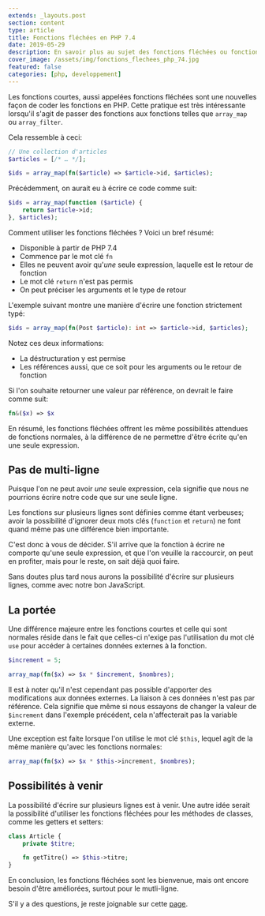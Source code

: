 ```yaml
---
extends: _layouts.post
section: content
type: article
title: Fonctions fléchées en PHP 7.4
date: 2019-05-29
description: En savoir plus au sujet des fonctions fléchées ou fonctions courtes, fonctionnalité à venir
cover_image: /assets/img/fonctions_flechees_php_74.jpg
featured: false
categories: [php, developpement]
---
```


Les fonctions courtes, aussi appelées fonctions fléchées sont une nouvelles façon de coder les fonctions en PHP. Cette pratique est très intéressante lorsqu'il s'agit de passer des fonctions aux fonctions telles que  `array_map`  ou  `array_filter`.

Cela ressemble à ceci:

```php
// Une collection d'articles
$articles = [/* … */];

$ids = array_map(fn($article) => $article->id, $articles);
```

Précédemment, on aurait eu à écrire ce code comme suit:

```php
$ids = array_map(function ($article) {
    return $article->id;
}, $articles);
```

Comment utiliser les fonctions fléchées ? Voici un bref résumé:

-   Disponible à partir de PHP 7.4
-   Commence par le mot clé `fn`
-   Elles ne peuvent avoir qu'_une_ seule expression, laquelle est le retour de fonction
-   Le mot clé `return` n'est pas permis
-   On peut préciser les arguments et le type de retour

L'exemple suivant montre une manière d'écrire une fonction strictement typé:

```php
$ids = array_map(fn(Post $article): int => $article->id, $articles);
```

<div>
	<ins class="adsbygoogle"
	    style="display:block"
	    data-ad-client="ca-pub-9554638137229612"
	    data-ad-slot="9573950571"
	    data-ad-format="auto"
	    data-full-width-responsive="true"></ins>
	<script>
	    (adsbygoogle = window.adsbygoogle || []).push({});
	</script>
</div>

Notez ces deux informations:

-   La déstructuration y est permise
-   Les références aussi, que ce soit pour les arguments ou le retour de fonction

Si l'on souhaite retourner une valeur par référence, on devrait le faire comme suit:

```php
fn&($x) => $x
```

En résumé, les fonctions fléchées offrent les même possibilités attendues de fonctions normales, à la différence de ne permettre d'être écrite qu'en une seule expression.

## Pas de multi-ligne

Puisque l'on ne peut avoir _une_ seule expression, cela signifie que nous ne pourrions écrire notre code que sur une seule ligne.

Les fonctions sur plusieurs lignes sont définies comme étant verbeuses; avoir la possibilité d'ignorer deux mots clés (`function` et `return`) ne font quand même pas une différence bien importante.

C'est donc à vous de décider. S'il arrive que la fonction à écrire ne comporte qu'une seule expression, et que l'on veuille la raccourcir, on peut en profiter, mais pour le reste, on sait déjà quoi faire.

Sans doutes plus tard nous aurons la possibilité d'écrire sur plusieurs lignes, comme avec notre bon JavaScript.

## La portée

Une différence majeure entre les fonctions courtes et celle qui sont normales réside dans le fait que celles-ci n'exige pas l'utilisation du mot clé `use` pour accéder à certaines données externes à la fonction.

```php
$increment = 5;

array_map(fn($x) => $x * $increment, $nombres);
```

Il est à noter qu'il n'est cependant pas possible d'apporter des modifications aux données externes. La liaison à ces données n'est pas par référence. Cela signifie que même si nous essayons de changer la valeur de `$increment` dans l'exemple précédent, cela n'affecterait pas la variable externe.

Une exception est faite lorsque l'on utilise le mot clé  `$this`, lequel agit de la même manière qu'avec les fonctions normales:

```php
array_map(fn($x) => $x * $this->increment, $nombres);
```

## Possibilités à venir

La possibilité d'écrire sur plusieurs lignes est à venir. Une autre idée serait la possibilité d'utiliser les fonctions fléchées pour les méthodes de classes, comme les getters et setters:

```php
class Article {
    private $titre;

    fn getTitre() => $this->titre;
}
```

En conclusion, les fonctions fléchées sont les bienvenue, mais ont encore besoin d'être améliorées, surtout pour le mutli-ligne.

S'il y a des questions, je reste joignable sur cette [page](/contact/).

